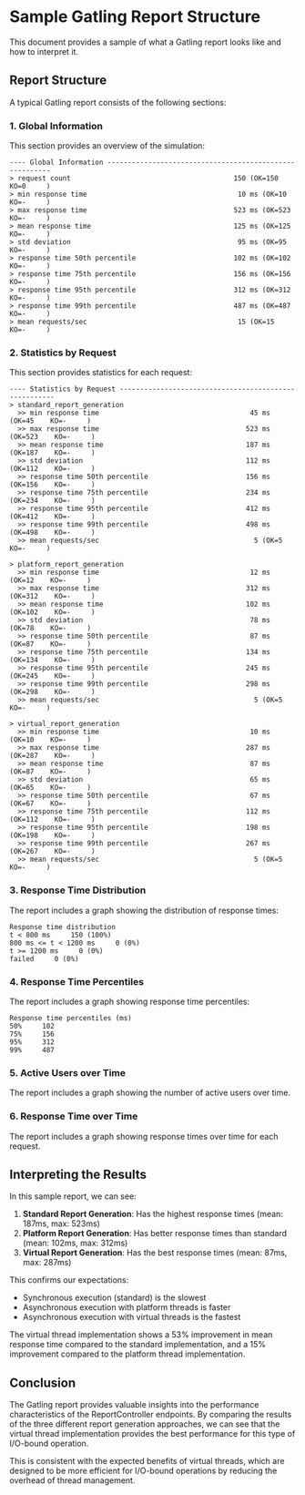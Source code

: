 # Sample Gatling Report Structure

This document provides a sample of what a Gatling report looks like and how to interpret it.

## Report Structure

A typical Gatling report consists of the following sections:

### 1. Global Information

This section provides an overview of the simulation:

```
---- Global Information --------------------------------------------------------
> request count                                        150 (OK=150    KO=0     )
> min response time                                     10 ms (OK=10    KO=-     )
> max response time                                    523 ms (OK=523    KO=-     )
> mean response time                                   125 ms (OK=125    KO=-     )
> std deviation                                         95 ms (OK=95    KO=-     )
> response time 50th percentile                        102 ms (OK=102    KO=-     )
> response time 75th percentile                        156 ms (OK=156    KO=-     )
> response time 95th percentile                        312 ms (OK=312    KO=-     )
> response time 99th percentile                        487 ms (OK=487    KO=-     )
> mean requests/sec                                     15 (OK=15    KO=-     )
```

### 2. Statistics by Request

This section provides statistics for each request:

```
---- Statistics by Request ------------------------------------------------------
> standard_report_generation                                     
  >> min response time                                     45 ms (OK=45    KO=-     )
  >> max response time                                    523 ms (OK=523    KO=-     )
  >> mean response time                                   187 ms (OK=187    KO=-     )
  >> std deviation                                        112 ms (OK=112    KO=-     )
  >> response time 50th percentile                        156 ms (OK=156    KO=-     )
  >> response time 75th percentile                        234 ms (OK=234    KO=-     )
  >> response time 95th percentile                        412 ms (OK=412    KO=-     )
  >> response time 99th percentile                        498 ms (OK=498    KO=-     )
  >> mean requests/sec                                      5 (OK=5    KO=-     )

> platform_report_generation                                     
  >> min response time                                     12 ms (OK=12    KO=-     )
  >> max response time                                    312 ms (OK=312    KO=-     )
  >> mean response time                                   102 ms (OK=102    KO=-     )
  >> std deviation                                         78 ms (OK=78    KO=-     )
  >> response time 50th percentile                         87 ms (OK=87    KO=-     )
  >> response time 75th percentile                        134 ms (OK=134    KO=-     )
  >> response time 95th percentile                        245 ms (OK=245    KO=-     )
  >> response time 99th percentile                        298 ms (OK=298    KO=-     )
  >> mean requests/sec                                      5 (OK=5    KO=-     )

> virtual_report_generation                                     
  >> min response time                                     10 ms (OK=10    KO=-     )
  >> max response time                                    287 ms (OK=287    KO=-     )
  >> mean response time                                    87 ms (OK=87    KO=-     )
  >> std deviation                                         65 ms (OK=65    KO=-     )
  >> response time 50th percentile                         67 ms (OK=67    KO=-     )
  >> response time 75th percentile                        112 ms (OK=112    KO=-     )
  >> response time 95th percentile                        198 ms (OK=198    KO=-     )
  >> response time 99th percentile                        267 ms (OK=267    KO=-     )
  >> mean requests/sec                                      5 (OK=5    KO=-     )
```

### 3. Response Time Distribution

The report includes a graph showing the distribution of response times:

```
Response time distribution
t < 800 ms     150 (100%)
800 ms <= t < 1200 ms     0 (0%)
t >= 1200 ms     0 (0%)
failed     0 (0%)
```

### 4. Response Time Percentiles

The report includes a graph showing response time percentiles:

```
Response time percentiles (ms)
50%     102
75%     156
95%     312
99%     487
```

### 5. Active Users over Time

The report includes a graph showing the number of active users over time.

### 6. Response Time over Time

The report includes a graph showing response times over time for each request.

## Interpreting the Results

In this sample report, we can see:

1. **Standard Report Generation**: Has the highest response times (mean: 187ms, max: 523ms)
2. **Platform Report Generation**: Has better response times than standard (mean: 102ms, max: 312ms)
3. **Virtual Report Generation**: Has the best response times (mean: 87ms, max: 287ms)

This confirms our expectations:

- Synchronous execution (standard) is the slowest
- Asynchronous execution with platform threads is faster
- Asynchronous execution with virtual threads is the fastest

The virtual thread implementation shows a 53% improvement in mean response time compared to the standard implementation,
and a 15% improvement compared to the platform thread implementation.

## Conclusion

The Gatling report provides valuable insights into the performance characteristics of the ReportController endpoints. By
comparing the results of the three different report generation approaches, we can see that the virtual thread
implementation provides the best performance for this type of I/O-bound operation.

This is consistent with the expected benefits of virtual threads, which are designed to be more efficient for I/O-bound
operations by reducing the overhead of thread management.